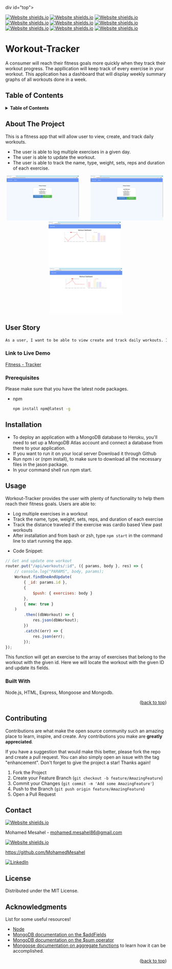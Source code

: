 div id="top"></div>

<!-- Badges -->
[![Website shields.io](https://img.shields.io/badge/HTML5-E34F26?style=for-the-badge&logo=html5&logoColor=white)](http://shields.io/)
[![Website shields.io](https://img.shields.io/badge/MongoDB-4EA94B?style=for-the-badge&logo=mongodb&logoColor=white)](http://shields.io/)
[![Website shields.io](https://badges.aleen42.com/src/javascript.svg)](http://shields.io/)
[![Website shields.io](https://img.shields.io/badge/LICENSE-MIT-green)](http://shields.io/)
[![Website shields.io](https://badges.aleen42.com/src/node.svg)](http://shields.io/)
[![Website shields.io](https://badges.aleen42.com/src/npm.svg)](http://shields.io/)
[![Website shields.io](https://img.shields.io/badge/Express.js-000000?style=for-the-badge&logo=express&logoColor=white)](http://shields.io/)
[![Website shields.io](https://img.shields.io/badge/Heroku-430098?style=for-the-badge&logo=heroku&logoColor=white)](http://shields.io/)
[![Website shields.io](https://img.shields.io/badge/CSS3-1572B6?style=for-the-badge&logo=css3&logoColor=white)](http://shields.io/)

# Workout-Tracker
A consumer will reach their fitness goals more quickly when they track their workout progress.
The appllication will keep track of every exercise in your workout. This application has a dashboard that will display weekly summary graphs of all workouts done in a week.

## Table of Contents
<!-- TABLE OF CONTENTS -->
<details>
  <summary><strong>Table of Contents</strong></summary>
  <ol>
    <li>
      <a href="#about-the-project">About The Project</a>
      <ul>
        <li><a href="#built-with">Built With</a></li>
      </ul>
    </li>
    <li><a href="#user-story">User Story</a></li>
    <li><a href="#link-to-live-demo">Link to Live Demo</a></li>
    <li><a href="#usage">Usage</a></li>
    <li><a href="#prerequisites">Prerequisites</a></li>
    <li><a href="#installation">Installation</a></li>
    <li><a href="#contributing">Contributing</a></li>
    <li><a href="#license">License</a></li>
    <li><a href="#contact">Contact</a></li>
    <li><a href="#acknowledgments">Acknowledgments</a></li>
  </ol>
</details>

## About The Project
This is a fitness app that will allow user to view, create, and track daily workouts. 
- The user is able to log multiple exercises in a given day.
- The user is able to update the workout. 
- The user is able to track the name, type, weight, sets, reps and duration of each exercise.

<p align="center">
  <img  src="./public/img/cardio.png" width="45%"> 
&nbsp; &nbsp; &nbsp; &nbsp;
  <img  src="./public/img/cardio2.png" width="45%">
&nbsp; &nbsp; &nbsp; &nbsp;
  <img  src="./public/img/dashboard1.png" width="45%">
  &nbsp; &nbsp; &nbsp; &nbsp;
  <img  src="./public/img/dashboard2.png" width="45%">
</p>

## User Story
```md
As a user, I want to be able to view create and track daily workouts. I want to be able to log multiple exercises in a workout on a given day. I should also be able to track the name, type, weight, sets, reps, and duration of exercise. If the exercise is a cardio exercise, I should be able to track my distance traveled.
```
### Link to Live Demo
[Fitness - Tracker](https://workout-trackermm.herokuapp.com/)

### Prerequisites

Please make sure that you have the latest node packages.
* npm
  ```sh
  npm install npm@latest -g
  ```

## Installation
- To deploy an application with a MongoDB database to Heroku, you'll need to set up a MongoDB Atlas account and connect a database from there to your application.
- If you want to run it on your local server Download it through Github
- Run npm i or (npm install), to make sure to download all the necessary files in the jason package.
- In your command shell run npm start.

## Usage 
Workout-Tracker provides the user with plenty of functionality to help them reach their fitness goals. Users are able to:
- Log multiple exercises in a workout
- Track the name, type, weight, sets, reps, and duration of each exercise
- Track the distance traveled if the exercise was cardio based
View past workouts
-  After installation and from bash or zsh, type `npm start` in the command line to start running the app.
* Code Snippet:
```js
// Get and update one workout 
router.put("/api/workouts/:id", ({ params, body }, res) => {
    // console.log("PARAMS", body, params);
    Workout.findOneAndUpdate(
        { _id: params.id },
        {
            $push: { exercises: body } 
        },
        { new: true }
    )
        .then((dbWorkout) => {
            res.json(dbWorkout);
        })
        .catch((err) => {
            res.json(err);
        });
});
```
This function will get an exercise to the array of exercises that belong to the workout with the given id. Here we will locate the workout with the given ID and update its fields.

### Built With

Node.js, HTML, Express, Mongoose and Mongodb.
<p align="right">(<a href="#top">back to top</a>)</p>

## Contributing

Contributions are what make the open source community such an amazing place to learn, inspire, and create. Any contributions you make are **greatly appreciated**.

If you have a suggestion that would make this better, please fork the repo and create a pull request. You can also simply open an issue with the tag "enhancement".
Don't forget to give the project a star! Thanks again!

1. Fork the Project
2. Create your Feature Branch (`git checkout -b feature/AmazingFeature`)
3. Commit your Changes (`git commit -m 'Add some AmazingFeature'`)
4. Push to the Branch (`git push origin feature/AmazingFeature`)
5. Open a Pull Request


<!-- CONTACT -->
## Contact
[![Website shields.io](https://img.shields.io/badge/Gmail-D14836?style=for-the-badge&logo=gmail&logoColor=white)](http://shields.io/)

Mohamed Mesahel - mohamed.mesahel86@gmail.com

[![Website shields.io](https://img.shields.io/badge/GitHub-100000?style=for-the-badge&logo=github&logoColor=white)](http://shields.io/)

https://github.com/MohamedMesahel

[![LinkedIn][linkedin-shield]][linkedin-url] 

<!-- LICENSE -->
## License

Distributed under the MIT License. 
<!-- ACKNOWLEDGMENTS -->
## Acknowledgments

List for some useful resources!
* [Node](https://node-app.com/)
* [MongoDB documentation on the $addFields](https://docs.mongodb.com/manual/reference/operator/aggregation/addFields/)
* [MongoDB documentation on the $sum operator](https://docs.mongodb.com/manual/reference/operator/aggregation/sum/)
* [Mongoose documentation on aggregate functions](https://mongoosejs.com/docs/api.html#aggregate_Aggregate) to learn how it can be accomplished.



<p align="right">(<a href="#top">back to top</a>)</p>

<!-- MARKDOWN LINKS & IMAGES -->
<!-- https://www.markdownguide.org/basic-syntax/#reference-style-links -->
[linkedin-shield]: https://img.shields.io/badge/LinkedIn-0077B5?style=for-the-badge&logo=linkedin&logoColor=white
[linkedin-url]: https://www.linkedin.com/in/mohamed-mesahel-pmp-570a0423/
